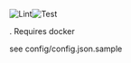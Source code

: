 ![Lint](https://github.com/Bugfire/imap2slack/workflows/Lint/badge.svg)![Test](https://github.com/Bugfire/imap2slack/workflows/Test/badge.svg)

. Requires docker

see config/config.json.sample
